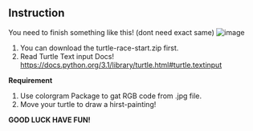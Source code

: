 ## Instruction
You need to finish something like this! (dont need exact same)
![image](https://user-images.githubusercontent.com/98913678/158915022-364072a9-7edd-4198-9ea4-7d7cd3b26091.png)

1. You can download the turtle-race-start.zip first.
2. Read Turtle Text input Docs! https://docs.python.org/3.1/library/turtle.html#turtle.textinput

**Requirement**

1. Use colorgram Package to gat RGB code from .jpg file.
2. Move your turtle to draw a hirst-painting!

**GOOD LUCK HAVE FUN!**
